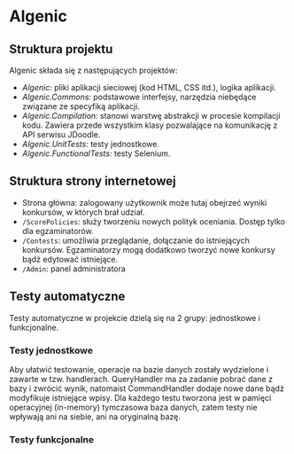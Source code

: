 # Algenic

## Struktura projektu
Algenic składa się z następujących projektów:
- *Algenic:* pliki aplikacji sieciowej (kod HTML, CSS itd.), logika aplikacji.
- *Algenic.Commons:* podstawowe interfejsy, narzędzia niebędące związane ze specyfiką aplikacji.
- *Algenic.Compilation:* stanowi warstwę abstrakcji w procesie kompilacji kodu. Zawiera przede wszystkim klasy pozwalające na komunikację z API serwisu JDoodle.
- *Algenic.UnitTests:* testy jednostkowe.
- *Algenic.FunctionalTests:* testy Selenium.

## Struktura strony internetowej
- Strona główna: zalogowany użytkownik może tutaj obejrzeć wyniki konkursów, w których brał udział.
- `/ScorePolicies`: służy tworzeniu nowych polityk oceniania. Dostęp tylko dla egzaminatorów.
- `/Contests`: umożliwia przeglądanie, dołączanie do istniejących konkursów. Egzaminatorzy mogą dodatkowo tworzyć nowe konkursy bądź edytować istniejące.
- `/Admin`: panel administratora


## Testy automatyczne
Testy automatyczne w projekcie dzielą się na 2 grupy: jednostkowe i funkcjonalne.

### Testy jednostkowe
Aby ułatwić testowanie, operacje na bazie danych zostały wydzielone i zawarte w tzw. handlerach. QueryHandler ma za zadanie pobrać dane z bazy i zwrócić wynik, natomaist CommandHandler dodaje nowe dane bądź modyfikuje istniejące wpisy. Dla każdego testu tworzona jest w pamięci operacyjnej (in-memory) tymczasowa baza danych, zatem testy nie wpływają ani na siebie, ani na oryginalną bazę.

### Testy funkcjonalne


